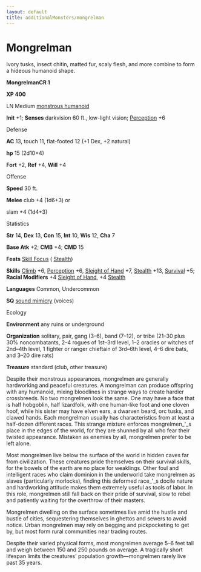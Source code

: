 ```yaml
---
layout: default
title: additionalMonsters/mongrelman
---
```

# Mongrelman

Ivory tusks, insect chitin, matted fur, scaly flesh, and more combine to form a hideous humanoid shape.

**MongrelmanCR 1**

**XP 400**

LN Medium [monstrous humanoid](monsters/creatureTypes#_monstrous-humanoid)

**Init** +1; **Senses** darkvision 60 ft., low-light vision; [Perception](additionalMonsters/../skills/perception#_perception) +6

Defense

**AC** 13, touch 11, flat-footed 12 (+1 Dex, +2 natural)

**hp** 15 (2d10+4)

**Fort** +2, **Ref** +4, **Will** +4

Offense

**Speed** 30 ft.

**Melee** club +4 (1d6+3) or

slam +4 (1d4+3)

Statistics

**Str** 14, **Dex** 13, **Con** 15, **Int** 10, **Wis** 12, **Cha** 7

**Base Atk** +2; **CMB** +4; **CMD** 15

**Feats** [Skill Focus](additionalMonsters/../feats#_skill-focus) ( [Stealth](additionalMonsters/../skills/stealth#_stealth))

**Skills** [Climb](additionalMonsters/../skills/climb#_climb) +6, [Perception](additionalMonsters/../skills/perception#_perception) +6, [Sleight of Hand](additionalMonsters/../skills/sleightOfHand#_sleight-of-hand) +7, [Stealth](additionalMonsters/../skills/stealth#_stealth) +13, [Survival](additionalMonsters/../skills/survival#_survival) +5; **Racial Modifiers** +4 [Sleight of Hand](additionalMonsters/../skills/sleightOfHand#_sleight-of-hand), +4 [Stealth](additionalMonsters/../skills/stealth#_stealth)

**Languages** Common, Undercommon

**SQ** [sound mimicry](monsters/universalMonsterRules#_sound-mimicry) (voices)

Ecology

**Environment** any ruins or underground

**Organization** solitary, pair, gang (3–6), band (7–12), or tribe (21–30 plus 30% noncombatants, 2–4 rogues of 1st–3rd level, 1–2 oracles or witches of 2nd–4th level, 1 fighter or ranger chieftain of 3rd–6th level, 4–6 dire bats, and 3–20 dire rats)

**Treasure** standard (club, other treasure)

Despite their monstrous appearances, mongrelmen are generally hardworking and peaceful creatures. A mongrelman can produce offspring with any humanoid, mixing bloodlines in strange ways to create hardier crossbreeds. No two mongrelmen look the same. One may have a face that is half hobgoblin, half lizardfolk, with one human-like foot and one cloven hoof, while his sister may have elven ears, a dwarven beard, orc tusks, and clawed hands. Each mongrelman usually has characteristics from at least a half-dozen different races. This strange mixture enforces mongrelmen_'_s place in the edges of the world, for they are shunned by all who fear their twisted appearance. Mistaken as enemies by all, mongrelmen prefer to be left alone.

Most mongrelmen live below the surface of the world in hidden caves far from civilization. These creatures pride themselves on their survival skills, for the bowels of the earth are no place for weaklings. Other foul and intelligent races who claim dominion in the underworld take mongrelmen as slaves (particularly morlocks), finding this deformed race_'_s docile nature and hardworking attitude makes them extremely useful as tools of labor. In this role, mongrelmen still fall back on their pride of survival, slow to rebel and patiently waiting for the overthrow of their masters.

Mongrelmen dwelling on the surface sometimes live amid the hustle and bustle of cities, sequestering themselves in ghettos and sewers to avoid notice. Urban mongrelmen may rely on begging and pickpocketing to get by, but most form rural communities near trading routes.

Despite their varied physical forms, most mongrelmen average 5–6 feet tall and weigh between 150 and 250 pounds on average. A tragically short lifespan limits the creatures' population growth—­mongrelmen rarely live past 35 years.

